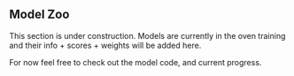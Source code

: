Model Zoo
--- 

This section is under construction. Models are currently in the oven training and their info + scores + weights will be added here. 

For now feel free to check out the model code, and current progress.

